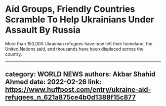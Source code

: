 # Aid Groups, Friendly Countries Scramble To Help Ukrainians Under Assault By Russia

More than 150,000 Ukrainian refugees have now left their homeland, the United Nations said, and thousands have been displaced across the country.

---
category: WORLD NEWS
authors: Akbar Shahid Ahmed
date: 2022-02-26
link: https://www.huffpost.com/entry/ukraine-aid-refugees_n_621a875ce4b0d1388f15c877
---

